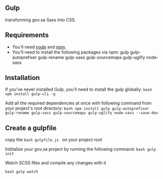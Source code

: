 ## Gulp 
transforming gov.sa Sass into CSS.
## Requirements
- You'll need [node](https://nodejs.org/en/download/) and [npm](https://www.npmjs.com/get-npm).
- You'll need to install the following packages via npm:
gulp
gulp-autoprefixer
gulp-rename
gulp-sass
gulp-sourcemaps
gulp-uglify
node-sass

## Installation
If you've never installed Gulp, you'll need to install the gulp globally:
```bash npm install gulp-cli -g ```

Add all the required dependencies at once with following command from your project's root directory:
```bash npm install gulp gulp-autoprefixer gulp-rename gulp-sass gulp-sourcemaps gulp-uglify node-sass --save-dev```

## Create a gulpfile
copy the ```bash gulpfile.js ``` on your project root 

Intitialize your gov.sa project by running the following command:
```bash gulp init ```

Watch SCSS files and compile any changes with it

```bash gulp watch ```